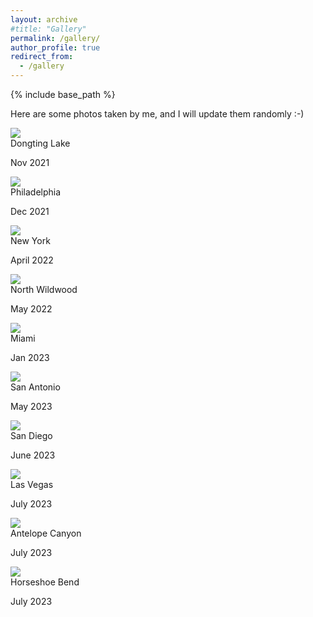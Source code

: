 ```yaml
---
layout: archive
#title: "Gallery"
permalink: /gallery/
author_profile: true
redirect_from:
  - /gallery
---
```


{% include base_path %}

<p>Here are some photos taken by me, and I will update them randomly :-) 
</p><link rel="stylesheet" href="../assets/css/stylesheet.css" /><meta name="viewport" content="width=device-width, initial-scale=1.0" />
<div id="wrapper">
  
<div class="image-container"> <img src="../images/DongtingLake.jpg" /><div class="image-caption"><h1_hover>Dongting Lake</h1_hover><p>Nov 2021</p></div></div>

<div class="image-container"> <img src="../images/philly.jpg" /><div class="image-caption"><h1_hover>Philadelphia</h1_hover><p>Dec 2021</p></div></div>
 
<div class="image-container"> <img src="../images/nyc.jpg" /><div class="image-caption"><h1_hover>New York</h1_hover><p>April 2022</p></div></div>
    
<div class="image-container"> <img src="../images/wildwood.jpg" /><div class="image-caption"><h1_hover>North Wildwood</h1_hover><p>May 2022</p></div></div>

<div class="image-container"> <img src="../images/miami.JPG" /><div class="image-caption"><h1_hover>Miami</h1_hover><p>Jan 2023</p></div></div>

<div class="image-container"> <img src="../images/SanAntonio2023.jpg" /><div class="image-caption"><h1_hover>San Antonio</h1_hover><p>May 2023</p></div></div>

<div class="image-container"> <img src="../images/SD2023.jpg" /><div class="image-caption"><h1_hover>San Diego</h1_hover><p>June 2023</p></div></div>

<div class="image-container"> <img src="../images/Vegas2023.jpg" /><div class="image-caption"><h1_hover>Las Vegas</h1_hover><p>July 2023</p></div></div>

<div class="image-container"> <img src="../images/Antelope2023.jpg" /><div class="image-caption"><h1_hover>Antelope Canyon</h1_hover><p>July 2023</p></div></div>

<div class="image-container"> <img src="../images/Horseshoe2023.jpg" /><div class="image-caption"><h1_hover>Horseshoe Bend</h1_hover><p>July 2023</p></div></div>

</div>
